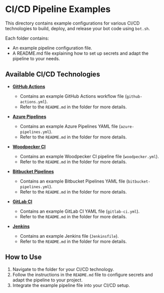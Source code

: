 
# CI/CD Pipeline Examples

This directory contains example configurations for various CI/CD technologies to build, deploy, and release your bot code using `bot.sh`.

Each folder contains:

- An example pipeline configuration file.
- A README.md file explaining how to set up secrets and adapt the pipeline to your needs.

## Available CI/CD Technologies

- **[GitHub Actions](./github_actions/)**
  - Contains an example GitHub Actions workflow file (`github-actions.yml`).
  - Refer to the `README.md` in the folder for more details.

- **[Azure Pipelines](./azure_pipelines/)**
  - Contains an example Azure Pipelines YAML file (`azure-pipelines.yml`).
  - Refer to the `README.md` in the folder for more details.

- **[Woodpecker CI](./woodpecker_ci/)**
  - Contains an example Woodpecker CI pipeline file (`woodpecker.yml`).
  - Refer to the `README.md` in the folder for more details.

- **[Bitbucket Pipelines](./bitbucket_pipelines/)**
  - Contains an example Bitbucket Pipelines YAML file (`bitbucket-pipelines.yml`).
  - Refer to the `README.md` in the folder for more details.

- **[GitLab CI](./gitlab_ci/)**
  - Contains an example GitLab CI YAML file (`gitlab-ci.yml`).
  - Refer to the `README.md` in the folder for more details.

- **[Jenkins](./jenkins/)**
  - Contains an example Jenkins file (`Jenkinsfile`).
  - Refer to the `README.md` in the folder for more details.

## How to Use

1. Navigate to the folder for your CI/CD technology.
2. Follow the instructions in the `README.md` file to configure secrets and adapt the pipeline to your project.
3. Integrate the example pipeline file into your CI/CD setup.
